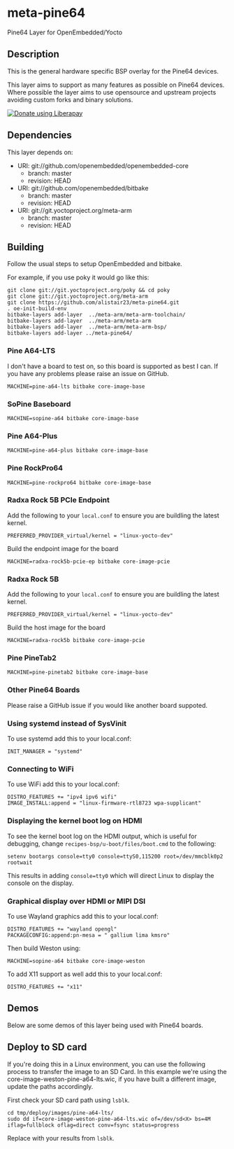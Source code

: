 # meta-pine64

Pine64 Layer for OpenEmbedded/Yocto

## Description

This is the general hardware specific BSP overlay for the Pine64 devices.

This layer aims to support as many features as possible on Pine64 devices.
Where possible the layer aims to use opensource and upstream projects
avoiding custom forks and binary solutions.

<noscript><a href="https://liberapay.com/alistair23/donate"><img alt="Donate using Liberapay" src="https://liberapay.com/assets/widgets/donate.svg"></a></noscript>

## Dependencies

This layer depends on:

* URI: git://github.com/openembedded/openembedded-core
  * branch: master
  * revision: HEAD
* URI: git://github.com/openembedded/bitbake
  * branch: master
  * revision: HEAD
* URI: git://git.yoctoproject.org/meta-arm
  * branch: master
  * revision: HEAD

## Building

Follow the usual steps to setup OpenEmbedded and bitbake.

For example, if you use poky it would go like this: 
```shell
git clone git://git.yoctoproject.org/poky && cd poky
git clone git://git.yoctoproject.org/meta-arm
git clone https://github.com/alistair23/meta-pine64.git
. oe-init-build-env 
bitbake-layers add-layer  ../meta-arm/meta-arm-toolchain/
bitbake-layers add-layer  ../meta-arm/meta-arm
bitbake-layers add-layer  ../meta-arm/meta-arm-bsp/
bitbake-layers add-layer ../meta-pine64/
```

### Pine A64-LTS

I don't have a board to test on, so this board is supported as best I can. If you have any problems please raise an issue on GitHub.

```
MACHINE=pine-a64-lts bitbake core-image-base
```

### SoPine Baseboard

```
MACHINE=sopine-a64 bitbake core-image-base
```

### Pine A64-Plus

```
MACHINE=pine-a64-plus bitbake core-image-base
```

### Pine RockPro64

```
MACHINE=pine-rockpro64 bitbake core-image-base
```

### Radxa Rock 5B PCIe Endpoint

Add the following to your `local.conf` to ensure you are buildling the latest
kernel.

```shell
PREFERRED_PROVIDER_virtual/kernel = "linux-yocto-dev"
```

Build the endpoint image for the board

```shell
MACHINE=radxa-rock5b-pcie-ep bitbake core-image-pcie
```

### Radxa Rock 5B

Add the following to your `local.conf` to ensure you are buildling the latest
kernel.

```shell
PREFERRED_PROVIDER_virtual/kernel = "linux-yocto-dev"
```

Build the host image for the board

```shell
MACHINE=radxa-rock5b bitbake core-image-pcie
```

### Pine PineTab2

```
MACHINE=pine-pinetab2 bitbake core-image-base
```

### Other Pine64 Boards

Please raise a GitHub issue if you would like another board suppoted.

### Using systemd instead of SysVinit

To use systemd add this to your local.conf:

```
INIT_MANAGER = "systemd"
```
### Connecting to WiFi

To use WiFi add this to your local.conf:

```
DISTRO_FEATURES += "ipv4 ipv6 wifi"
IMAGE_INSTALL:append = "linux-firmware-rtl8723 wpa-supplicant"
```

### Displaying the kernel boot log on HDMI

To see the kernel boot log on the HDMI output, which is useful for debugging, change `recipes-bsp/u-boot/files/boot.cmd` to the following:

```
setenv bootargs console=tty0 console=ttyS0,115200 root=/dev/mmcblk0p2 rootwait
```

This results in adding `console=tty0` which will direct Linux to display the console on the display.

### Graphical display over HDMI or MIPI DSI

To use Wayland graphics add this to your local.conf:

```
DISTRO_FEATURES += "wayland opengl"
PACKAGECONFIG:append:pn-mesa = " gallium lima kmsro"
```

Then build Weston using:

```
MACHINE=sopine-a64 bitbake core-image-weston
```

To add X11 support as well add this to your local.conf:

```
DISTRO_FEATURES += "x11"
```

## Demos

Below are some demos of this layer being used with Pine64 boards.

## Deploy to SD card

If you're doing this in a Linux environment, you can use the following process to transfer the image to an SD Card.
In this example we're using the core-image-weston-pine-a64-lts.wic, if you have built a different image, update the paths accordingly.

First check your SD card path using `lsblk`.

```shell
cd tmp/deploy/images/pine-a64-lts/
sudo dd if=core-image-weston-pine-a64-lts.wic of=/dev/sd<X> bs=4M iflag=fullblock oflag=direct conv=fsync status=progress
```

Replace <X> with your results from `lsblk`.
